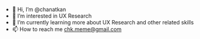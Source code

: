 - 👋 Hi, I’m @chanatkan
- 👀 I’m interested in UX Research
- 🌱 I’m currently learning more about UX Research and other related skills
- 📫 How to reach me chk.meme@gmail.com

<!---
chanatkan/chanatkan is a ✨ special ✨ repository because its `README.md` (this file) appears on your GitHub profile.
You can click the Preview link to take a look at your changes.
--->
